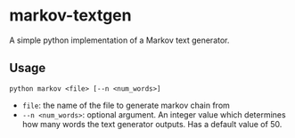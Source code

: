 # markov-textgen
A simple python implementation of a Markov text generator.

## Usage
```
python markov <file> [--n <num_words>]
```
* `file`: the name of the file to generate markov chain from
* `--n <num_words>`: optional argument. An integer value which determines how many words the text generator outputs. Has a default value of 50.
